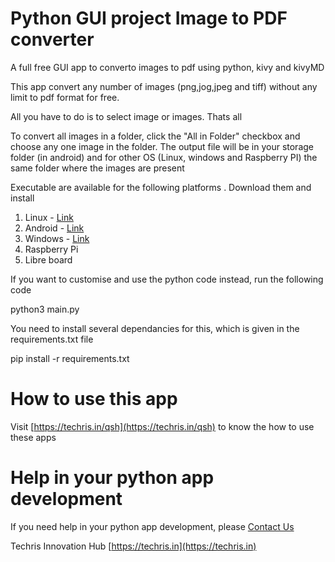 # Python GUI project Image to PDF converter
A full free GUI app to converto images to pdf using python, kivy and kivyMD

This app convert any number of images (png,jog,jpeg and tiff) without any limit to pdf format for free. 

All you have to do is to select image or images. Thats all

To convert all images in a folder, click the "All in Folder" checkbox and choose any one image in the folder. The output file will be in your storage folder (in android) and for other OS (Linux, windows and Raspberry PI) the same folder where the images are present 

Executable are available for the following platforms . Download them and install

1. Linux - [Link](https://drive.google.com/file/d/1KACOMMmwXgR6HXQejBUzHo_4qb9q9F8p/view?usp=sharing)
2. Android - [Link](https://drive.google.com/file/d/1HIREv7Qj8SSNJZsQnSHj4C9NE2FTLMTl/view?usp=drive_link)
3. Windows - [Link](https://drive.google.com/file/d/1CV3VHW3empmx5LnjyJ8Xs5UjfwRTfLFN/view?usp=sharing)
4. Raspberry Pi
5. Libre board

If you want to customise and use the python code instead, run the following code 

python3 main.py 

You need to install several dependancies for this, which is given in the requirements.txt file 

pip install -r requirements.txt

# How to use this app
Visit [https://techris.in/qsh](https://techris.in/qsh) to know the how to use these apps

# Help in your python app development

If you need help in your python app development, please [Contact Us](https://techris.in/contact-us/)

Techris Innovation Hub
[https://techris.in](https://techris.in)
